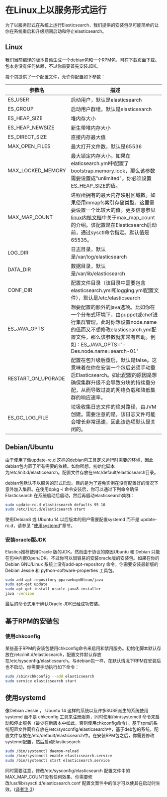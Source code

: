 # 在Linux上以服务形式运行

为了以服务形式在系统上运行Elasticsearch，我们提供的安装包尽可能简单的让你在系统重启和升级期间启动和停止elasticsearch。

## Linux

我们当前编译的版本自动生成一个debian包和一个RPM包，可在下载页面下载。包本身没有任何依赖，不过你需要首先安装JDK。

每个包提供了一个配置文件，允许你配置如下参数：

| 参数名 | 描述 |
| --- | --- |
| ES\_USER | 启动用户，默认是elasticsearch |
| ES\_GROUP | 启动用户群组，默认是elasticsearch |
| ES\_HEAP\_SIZE | 堆内存大小 |
| ES\_HEAP\_NEWSIZE | 新生带堆内存大小 |
| ES\_DIRECT\_SIZE | 直接内存最大值 |
| MAX\_OPEN\_FILES | 最大打开文件数，默认是65536 |
| MAX\_LOCKED\_MEMORY | 最大锁定内存大小。如果在elaticsearch.yml中配置了bootstrap.memory.lock，那么该参数需要设置成"unlimited"。你必须设置ES\_HEAP\_SIZE的值。 |
| MAX\_MAP\_COUNT | 进程所拥有的最大内存映射区域数。如果使用mmapfs索引存储类型，这里需要设置一个比较大的值。更多信息参见[linux内核文档](https://github.com/torvalds/linux/blob/master/Documentation/sysctl/vm.txt)中关于max\_map\_count的介绍。该配置是在Elasticsearch启动前，通过sysctl命令指定。默认值是65535。 |
| LOG\_DIR | 日志目录，默认是\/var\/log\/elasticsearch |
| DATA\_DIR | 数据目录，默认是\/var\/lib\/elasticsearch |
| CONF\_DIR | 配置文件目录（该目录中需要包含elasticsearch.yml和logging.yml配置文件），默认是\/etc\/elasticsearch |
| ES\_JAVA\_OPTS | 想要配置的额外的java选项。比如你在一个分布式环境下，由puppet或chef进行集群管理，此时你想设置node.name的值而又不想修改elasticsearch.yml配置文件，那么该参数就非常有帮助。例如：ES\_JAVA\_OPTS="-Des.node.name=search-01" |
| RESTART\_ON\_UPGRADE | 配置在包升级后重启，默认是false。这意味着在你在安装一个包后必须手动重启Elasticsearch。如此配置的原因是想确保集群升级不会导致分块的持续重分配，从而导致过高的网络负载和降低集群的响应速率。 |
| ES\_GC\_LOG\_FILE | 垃圾收集日志文件的绝对路径，由JVM创建。需要注意的是，该日志文件可能会增长非常迅速，因此该选项默认是关闭的。 |

## Debian\/Ubuntu

由于使用了像update-rc.d 这样的debian包工具定义运行时需要的环境，因此debian包内置了所有需要的依赖。如你所想，初始化脚本为\/etc\/init.d\/elasticsearch。配置文件存放在\/etc\/default\/elasticsearch目录。

debian包默认不以服务的形式启动。目的是为了避免实例在没有配置好的情况下意外加入集群。在使用dpkg -i 命令安装后，你可以通过下列命令确保Elasticsearch 在系统启动后启动，然后再启动elasticsearch集群：

```bash
sudo update-rc.d elasticsearch defaults 95 10
sudo /etc/init.d/elasticsearch start
```

使用Debian8 或 Ubuntu 14 以后版本的用户需要配置systemd 而不是 update-rc.d，请参见 "[使用systemd](#使用systemd)"章节。

### 安装oracle版JDK

Elastics推荐使用Oracle 版的JDK。然而由于协议的原因Ubuntu 和 Debian 只能在包中内嵌OpenJDK。不过你可以很容易的安装oracle版的安装包。如果在你的Debian GNU\/Linux 系统上没有add-apt-repository 命令，你需要安装最新版的Debian Jessie 和 python-software-properties 工具包。

```bash
sudo add-apt-repository ppa:webupd8team/java
sudo apt-get update
sudo apt-get install oracle-java8-installer
java -version
```

最后的命令式用于确认Oracle JDK已经成功安装。

## 基于RPM的安装包

### 使用chkconfig

某些基于RPM的安装包使用chkconfig命令来启用和禁用服务。初始化脚本默认存放在\/etc\/init.d\/elasticsearch，配置文件默认存放在\/etc\/sysconfig\/elasticsearch。与debian包一样，在默认情况下RPM在安装后也不启动，你需要手动执行如下命令：

```bash
sudo /sbin/chkconfig --add elasticsearch
sudo service elasticsearch start
```

## 使用systemd

像Debian Jessie ， Ubuntu 14 这样的系统以及许多SUSE派生的系统使用systemd 而不是 chkconfig 工具来注册服务，同时使用\/bin\/systemctl 命令来启动和停止服务（最少在新版本中如此，否则使用chkconfig命令）。基于rpm的系统配置文件同样存放在\/etc\/sysconfig\/elasticsearch中，基于deb包的系统，配置文件存放在\/etc\/default\/elasticsearch中。在安装RPM包之后，你需要修改systemd配置，然后启动Elasticsearch

```bash
sudo /bin/systemctl daemon-reload
sudo /bin/systemctl enable elasticsearch.service
sudo /bin/systemctl start elasticsearch.service
```

同时需要注意，修改\/etc\/sysconfig\/elasticsearch 配置文件中的MAX\_MAP\_COUNT没有任何效果，你需要修改\/usr\/lib\/sysctl.d\/elasticsearch.conf 配置文案件中的值才可以使其在启动时生效。\([译者注 3](/setup/translator-note-configuration.md)\)

